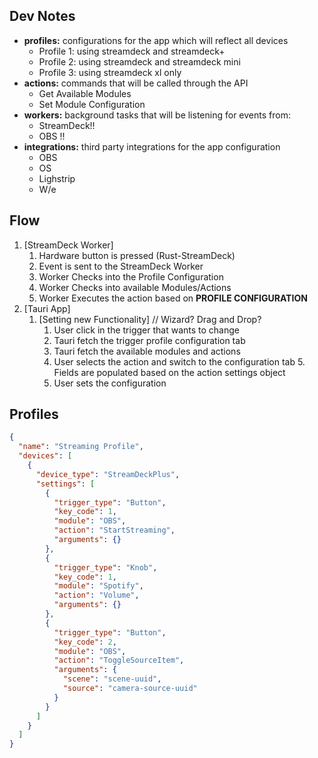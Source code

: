 

## Dev Notes

* **profiles:** configurations for the app which will reflect all devices
    * Profile 1: using streamdeck and streamdeck+
    * Profile 2: using streamdeck and streamdeck mini
    * Profile 3: using streamdeck xl only
* **actions:**  commands that will be called through the API
    * Get Available Modules
    * Set Module Configuration
* **workers:**  background tasks that will be listening for events from:
    * StreamDeck!!
    * OBS !!
* **integrations:** third party integrations for the app configuration
    * OBS
    * OS
    * Lighstrip
    * W/e

## Flow

1. [StreamDeck Worker]
    1. Hardware button is pressed (Rust-StreamDeck)
    2. Event is sent to the StreamDeck Worker
    3. Worker Checks into the Profile Configuration
    4. Worker Checks into available Modules/Actions
    5. Worker Executes the action based on **PROFILE CONFIGURATION**
2. [Tauri App]
    1. [Setting new Functionality] // Wizard? Drag and Drop?
        1. User click in the trigger that wants to change
        2. Tauri fetch the trigger profile configuration tab
        3. Tauri fetch the available modules and actions
        4. User selects the action and switch to the configuration tab
            5. Fields are populated based on the action settings object
        5. User sets the configuration
   
## Profiles

```json
{
  "name": "Streaming Profile",
  "devices": [
    {
      "device_type": "StreamDeckPlus",
      "settings": [
        {
          "trigger_type": "Button",
          "key_code": 1,
          "module": "OBS",
          "action": "StartStreaming",
          "arguments": {}
        },
        {
          "trigger_type": "Knob",
          "key_code": 1,
          "module": "Spotify",
          "action": "Volume",
          "arguments": {}
        },
        {
          "trigger_type": "Button",
          "key_code": 2,
          "module": "OBS",
          "action": "ToggleSourceItem",
          "arguments": {
            "scene": "scene-uuid",
            "source": "camera-source-uuid"
          }
        }
      ]
    }
  ]
}

```